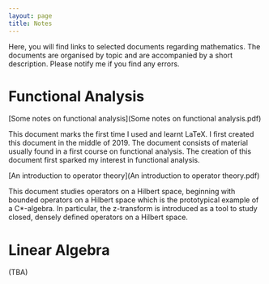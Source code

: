 ```yaml
---
layout: page
title: Notes
---
```

Here, you will find links to selected documents regarding mathematics. The documents are organised by topic and are accompanied by a short description. Please notify me if you find any errors. 

# Functional Analysis

[Some notes on functional analysis](Some notes on functional analysis.pdf)

This document marks the first time I used and learnt LaTeX. I first created this document in the middle of 2019. The document consists of material usually found in a first course on functional analysis. The creation of this document first sparked my interest in functional analysis. 

[An introduction to operator theory](An introduction to operator theory.pdf)

This document studies operators on a Hilbert space, beginning with bounded operators on a Hilbert space which is the prototypical example of a C*-algebra. In particular, the z-transform is introduced as a tool to study closed, densely defined operators on a Hilbert space. 

# Linear Algebra

(TBA)
